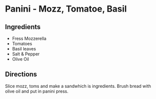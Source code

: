 # Panini - Mozz, Tomatoe, Basil 

## Ingredients

- Fress Mozzerella
- Tomatoes
- Basil leaves
- Salt & Pepper
- Olive Oil

## Directions

Slice mozz, toms and make a sandwhich is ingredients. Brush bread with olive oil and put in panini press.

